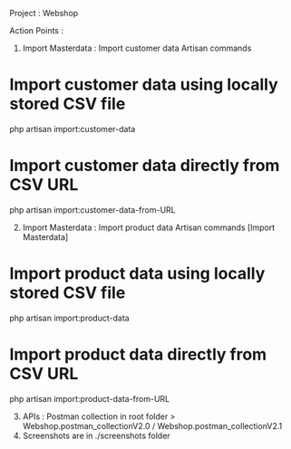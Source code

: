 Project : Webshop

Action Points : 

1. Import Masterdata : Import customer data Artisan commands

# Import customer data using locally stored CSV file
php artisan import:customer-data

# Import customer data directly from CSV URL
php artisan import:customer-data-from-URL

2. Import Masterdata : Import product data Artisan commands [Import Masterdata]

# Import product data using locally stored CSV file
php artisan import:product-data

# Import product data directly from CSV URL
php artisan import:product-data-from-URL

3. APIs : Postman collection in root folder > Webshop.postman_collectionV2.0 / Webshop.postman_collectionV2.1
4. Screenshots are in ./screenshots folder